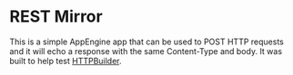 # REST Mirror

This is a simple AppEngine app that can be used to POST HTTP requests and it will
echo a response with the same Content-Type and body.  It was built to help test 
[HTTPBuilder](http://groovy.codehaus.org/modules/http-builder/).

